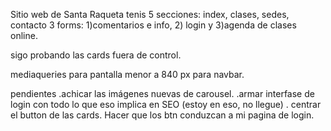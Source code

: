 Sitio web de Santa Raqueta tenis
5 secciones: index, clases, sedes, contacto
3 forms: 1)comentarios e info, 2) login y 3)agenda de clases online.

sigo probando las cards fuera de control.

mediaqueries para pantalla menor a 840 px para navbar. 


pendientes
.achicar las imágenes nuevas de carousel.
.armar interfase de login con todo lo que eso implica en SEO (estoy en eso, no llegue)
. centrar el button de las cards.
Hacer que los btn conduzcan a mi pagina de login.


